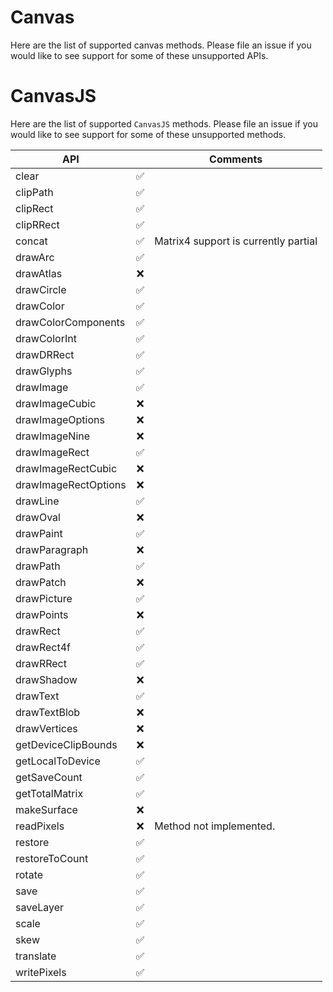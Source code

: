 # Canvas

Here are the list of supported canvas methods.
Please file an issue if you would like to see support for some of these unsupported APIs.

# CanvasJS

Here are the list of supported `CanvasJS` methods.
Please file an issue if you would like to see support for some of these unsupported methods.

| API                  |       | Comments                       |
|----------------------|:-----:|--------------------------------|
| clear                |   ✅   |                                |
| clipPath             |   ✅   |                                |
| clipRect             |   ✅   |                                |
| clipRRect            |   ✅   |                                |
| concat               |   ✅   | Matrix4 support is currently partial |
| drawArc              |   ✅   |                                |
| drawAtlas            |   ❌   |                                |
| drawCircle           |   ✅   |                                |
| drawColor            |   ✅   |                                |
| drawColorComponents  |   ✅   |                                |
| drawColorInt         |   ✅   |                                |
| drawDRRect           |   ✅   |                                |
| drawGlyphs           |   ✅   |                                |
| drawImage            |   ✅   |                                |
| drawImageCubic       |   ❌   |                                |
| drawImageOptions     |   ❌   |                                |
| drawImageNine        |   ❌   |                                |
| drawImageRect        |   ✅   |                                |
| drawImageRectCubic   |   ❌   |                                |
| drawImageRectOptions |   ❌   |                                |
| drawLine             |   ✅   |                                |
| drawOval             |   ❌   |                                |
| drawPaint            |   ✅   |                                |
| drawParagraph        |   ❌   |                                |
| drawPath             |   ✅   |                                |
| drawPatch            |   ❌   |                                |
| drawPicture          |   ✅   |                                |
| drawPoints           |   ❌   |                                |
| drawRect             |   ✅   |                                |
| drawRect4f           |   ✅   |                                |
| drawRRect            |   ✅   |                                |
| drawShadow           |   ❌   |                                |
| drawText             |   ✅   |                                |
| drawTextBlob         |   ❌   |                                |
| drawVertices         |   ❌   |                                |
| getDeviceClipBounds  |   ❌   |                                |
| getLocalToDevice     |   ✅   |                                |
| getSaveCount         |   ✅   |                                |
| getTotalMatrix       |   ✅   |                                |
| makeSurface          |   ❌   |                                |
| readPixels           |   ❌   | Method not implemented.        |
| restore              |   ✅   |                                |
| restoreToCount       |   ✅   |                                |
| rotate               |   ✅   |                                |
| save                 |   ✅   |                                |
| saveLayer            |   ✅   |                                |
| scale                |   ✅   |                                |
| skew                 |   ✅   |                                |
| translate            |   ✅   |                                |
| writePixels          |   ✅   |                                |
